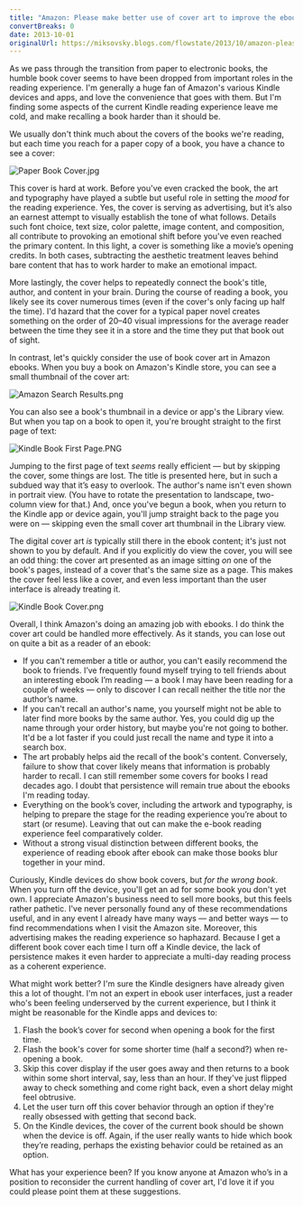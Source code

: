 ```yaml
---
title: "Amazon: Please make better use of cover art to improve the ebook reading experience"
convertBreaks: 0
date: 2013-10-01
originalUrl: https://miksovsky.blogs.com/flowstate/2013/10/amazon-please-make-better-use-of-cover-art-to-improve-the-ebook-reading-experience.html
---
```


<p>
  As we pass through the transition from paper to electronic books, the humble
  book cover seems to have been dropped from important roles in the reading
  experience. I'm generally a huge fan of Amazon's various Kindle devices and
  apps, and love the convenience that goes with them. But I'm finding some
  aspects of the current Kindle reading experience leave me cold, and make
  recalling a book harder than it should be.
</p>
<p>
  We usually don't think much about the covers of the books we're reading, but
  each time you reach for a paper copy of a book, you have a chance to see a
  cover:
</p>
<p>
  <img
    alt="Paper Book Cover.jpg"
    src="/images/flowstate/6a00d83451fb6769e2019affb30a32970b-pi.jpeg"
  />
</p>
<p>
  This cover is hard at work. Before you've even cracked the book, the art and
  typography have played a subtle but useful role in setting the <em>mood</em>
  for the reading experience. Yes, the cover is serving as advertising, but it’s
  also an earnest attempt to visually establish the tone of what follows.
  Details such font choice, text size, color palette, image content, and
  composition, all contribute to provoking an emotional shift before you've even
  reached the primary content. In this light, a cover is something like a
  movie’s opening credits. In both cases, subtracting the aesthetic treatment
  leaves behind bare content that has to work harder to make an emotional
  impact.
</p>
<p>
  More lastingly, the cover helps to repeatedly connect the book's title,
  author, and content in your brain. During the course of reading a book, you
  likely see its cover numerous times (even if the cover's only facing up half
  the time). I'd hazard that the cover for a typical paper novel creates
  something on the order of 20–40 visual impressions for the average reader
  between the time they see it in a store and the time they put that book out of
  sight.
</p>
<p>
  In contrast, let's quickly consider the use of book cover art in Amazon
  ebooks. When you buy a book on Amazon's Kindle store, you can see a small
  thumbnail of the cover art:
</p>
<p>
  <img
    alt="Amazon Search Results.png"
    src="/images/flowstate/6a00d83451fb6769e2019affb30a3f970b-pi.png"
  />
</p>
<p>
  You can also see a book's thumbnail in a device or app's the Library view. But
  when you tap on a book to open it, you're brought straight to the first page
  of text:
</p>
<p>
  <img
    alt="Kindle Book First Page.PNG"
    src="/images/flowstate/6a00d83451fb6769e2019affb3ad84970d-pi.png"
  />
</p>
<p>
  Jumping to the first page of text <em>seems</em> really efficient — but by
  skipping the cover, some things are lost. The title is presented here, but in
  such a subdued way that it’s easy to overlook. The author's name isn't even
  shown in portrait view. (You have to rotate the presentation to landscape,
  two-column view for that.) And, once you've begun a book, when you return to
  the Kindle app or device again, you'll jump straight back to the page you were
  on —&nbsp;skipping even the small cover art thumbnail in the Library view.
</p>
<p>
  The digital cover art <em>is</em> typically still there in the ebook content;
  it's just not shown to you by default. And if you explicitly do view the
  cover, you will see an odd thing: the cover art presented as an image sitting
  <em>on </em>one of the book's pages, instead of a cover that's the same size
  as a page. This makes the cover feel less like a cover, and even less
  important than the user interface is already treating it.
</p>
<p>
  <img
    alt="Kindle Book Cover.png"
    src="/images/flowstate/6a00d83451fb6769e2019affb31c7c970c-pi.png"
  />
</p>
<p>
  Overall, I think Amazon's doing an amazing job with ebooks. I do think the
  cover art could be handled more effectively. As it stands, you can lose out on
  quite a bit as a reader of an ebook:
</p>
<ul>
  <li>
    If you can't remember a title or author, you can't easily recommend the book
    to friends. I’ve frequently found myself trying to tell friends about an
    interesting ebook I’m reading —&nbsp;a book I may have been reading for a
    couple of weeks —&nbsp;only to discover I can recall neither the title nor
    the author’s name.
  </li>
  <li>
    If you can't recall an author's name, you yourself might not be able to
    later find more books by the same author. Yes, you could dig up the name
    through your order history, but maybe you're not going to bother. It'd be a
    lot faster if you could just recall the name and type it into a search box.
  </li>
  <li>
    The art probably helps aid the recall of the book's content. Conversely,
    failure to show that cover likely means that information is probably harder
    to recall. I can still remember some covers for books I read decades ago. I
    doubt that persistence will remain true about the ebooks I'm reading today.
  </li>
  <li>
    Everything on the book’s cover, including the artwork and typography, is
    helping to prepare the stage for the reading experience you’re about to
    start (or resume). Leaving that out can make the e-book reading experience
    feel comparatively colder.
  </li>
  <li>
    Without a strong visual distinction between different books, the experience
    of reading ebook after ebook can make those books blur together in your
    mind.
  </li>
</ul>
<p>
  Curiously, Kindle devices do show book covers, but
  <em>for the wrong book</em>. When you turn off the device, you'll get an ad
  for some book you don't yet own. I appreciate Amazon's business need to sell
  more books, but this feels rather pathetic. I've never personally found any of
  these recommendations useful, and in any event I already have many ways — and
  better ways — to find recommendations when I visit the Amazon site. Moreover,
  this advertising makes the reading experience so haphazard. Because I get a
  different book cover each time I turn off a Kindle device, the lack of
  persistence makes it even harder to appreciate a multi-day reading process as
  a coherent experience.
</p>
<p>
  What might work better? I'm sure the Kindle designers have already given this
  a lot of thought. I'm not an expert in ebook user interfaces, just a reader
  who's been feeling underserved by the current experience, but I think it might
  be reasonable for the Kindle apps and devices to:
</p>
<ol>
  <li>
    Flash the book’s cover for second when opening a book for the first time.
  </li>
  <li>
    Flash the book's cover for some shorter time (half a second?) when
    re-opening a book.
  </li>
  <li>
    Skip this cover display if the user goes away and then returns to a book
    within some short interval, say, less than an hour. If they've just flipped
    away to check something and come right back, even a short delay might feel
    obtrusive.
  </li>
  <li>
    Let the user turn off this cover behavior through an option if they're
    really obsessed with getting that second back.
  </li>
  <li>
    On the Kindle devices, the cover of the current book should be shown when
    the device is off. Again, if the user really wants to hide which book
    they’re reading, perhaps the existing behavior could be retained as an
    option.
  </li>
</ol>
<p>
  What has your experience been? If you know anyone at Amazon who’s in a
  position to reconsider the current handling of cover art, I'd love it if you
  could please point them at these suggestions.
</p>
